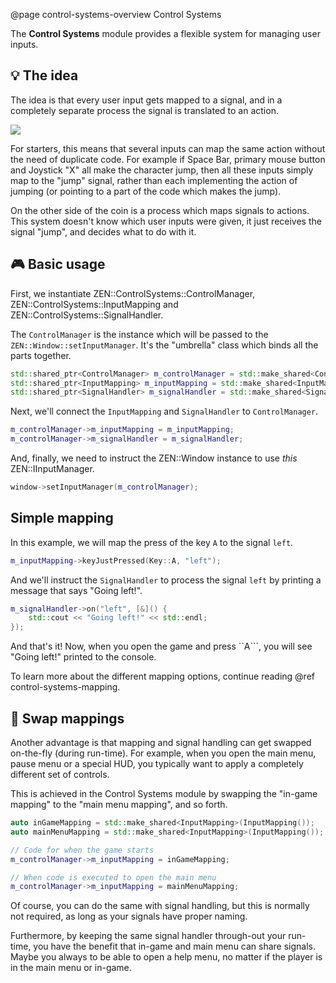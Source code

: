 @page control-systems-overview Control Systems

The **Control Systems** module provides a flexible system for managing
user inputs.

## 💡 The idea

The idea is that every user input gets mapped to a signal, and in a
completely separate process the signal is translated to an action.

![](https://res.cloudinary.com/drfztvfdh/image/upload/v1721452847/zeronetics/Contorl_mapping_-_Input_Mapping_1_m2hhmy.png)

For starters, this means that several inputs can map the same action
without the need of duplicate code. For example if Space Bar, primary mouse
button and Joystick "X" all make the character jump, then all
these inputs simply map to the "jump" signal, rather than each
implementing the action of jumping (or pointing to a part of the code
which makes the jump).

On the other side of the coin is a process which maps signals to actions.
This system doesn't know which user inputs were given, it just receives
the signal "jump", and decides what to do with it.

## 🎮 Basic usage

First, we instantiate ZEN::ControlSystems::ControlManager,
ZEN::ControlSystems::InputMapping and ZEN::ControlSystems::SignalHandler.

The ``ControlManager`` is the instance which will be passed to the
``ZEN::Window::setInputManager``. It's the "umbrella" class which binds
all the parts together.

````cpp
std::shared_ptr<ControlManager> m_controlManager = std::make_shared<ControlManager>(ControlManager());
std::shared_ptr<InputMapping> m_inputMapping = std::make_shared<InputMapping>(InputMapping());
std::shared_ptr<SignalHandler> m_signalHandler = std::make_shared<SignalHandler>(SignalHandler());
````

Next, we'll connect the ``InputMapping``
and ``SignalHandler`` to ``ControlManager``.

````cpp
m_controlManager->m_inputMapping = m_inputMapping;
m_controlManager->m_signalHandler = m_signalHandler;
````

And, finally, we need to instruct the ZEN::Window instance to use _this_
ZEN::IInputManager.

````cpp
window->setInputManager(m_controlManager);
````

## Simple mapping

In this example, we will map the press of the key ``A`` to the
signal ``left``.

````cpp
m_inputMapping->keyJustPressed(Key::A, "left");
````

And we'll instruct the ``SignalHandler`` to process the signal
``left`` by printing a message that says "Going left!".

````cpp
m_signalHandler->on("left", [&]() {
    std::cout << "Going left!" << std::endl;
});
````

And that's it! Now, when you open the game and press ``A```,
you will see "Going left!" printed to the console.

To learn more about the different mapping options, continue
reading @ref control-systems-mapping.

## 🔀 Swap mappings

Another advantage is that mapping and signal handling can get swapped
on-the-fly (during run-time). For example, when you open the main menu,
pause menu or a special HUD, you typically want to apply a completely
different set of controls.

This is achieved in the Control Systems module by swapping
the "in-game mapping" to the "main menu mapping", and so forth.

````cpp
auto inGameMapping = std::make_shared<InputMapping>(InputMapping());
auto mainMenuMapping = std::make_shared<InputMapping>(InputMapping());

// Code for when the game starts
m_controlManager->m_inputMapping = inGameMapping;

// When code is executed to open the main menu
m_controlManager->m_inputMapping = mainMenuMapping;
````

Of course, you can do the same with signal handling, but this is
normally not required, as long as your signals have proper naming.

Furthermore, by keeping the same signal handler through-out your
run-time, you have the benefit that in-game and main menu can share signals.
Maybe you always to be able to open a help menu, no matter if the player
is in the main menu or in-game.
